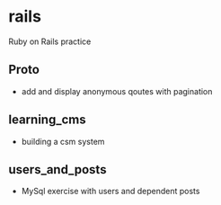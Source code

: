# rails
Ruby on Rails practice

## Proto 

- add and display anonymous qoutes with pagination


## learning_cms

- building a csm system

## users_and_posts

- MySql exercise with users and dependent posts
